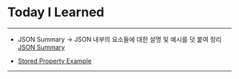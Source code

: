 # Today I Learned

---

- JSON Summary -> JSON 내부의 요소들에 대한 설명 및 예시를 덧 붙여 정리 [JSON Summary](https://vincentgeranium.github.io/ios,/swift/2019/09/27/json-1.html)

- [Stored Property Example](https://github.com/VincentGeranium/Swift-Study/tree/master/2019-10-03-storedPropertyExample.playground)

---
